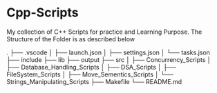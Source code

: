 # Cpp-Scripts
My collection of C++ Scripts for practice and Learning Purpose.
The Structure of the Folder is as described below

.
├── .vscode
│   ├── launch.json
│   ├── settings.json
│   └── tasks.json
├── include
├── lib
├── output
├── src
│   ├── Concurrency_Scripts
│   ├── Database_Handling_Scripts
│   ├── DSA_Scripts
│   ├── FileSystem_Scripts
│   ├── Move_Sementics_Scripts
│   └── Strings_Manipulating_Scripts
├── Makefile
└── README.md
